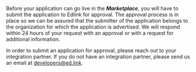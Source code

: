Before your application can go live in the ***Marketplace***, you will have to submit the application to Edlink for approval. The approval process is in place so we can be assured that the submitter of the application belongs to the organization for which the application is advertised. We will respond within 24 hours of your request with an approval or with a request for additional information.

In order to submit an application for approval, please reach out to your integration partner. If you do not have an integration partner, please send us an email at [developers@ed.link](mailto:developers@ed.link).
